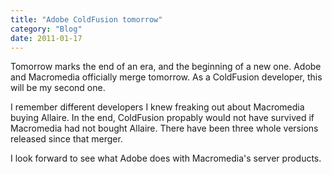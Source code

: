 ```yaml
---
title: "Adobe ColdFusion tomorrow"
category: "Blog"
date: 2011-01-17
---
```



Tomorrow marks the end of an era, and the beginning of a new one. Adobe and Macromedia officially merge tomorrow. As a ColdFusion developer, this will be my second one.

I remember different developers I knew freaking out about Macromedia buying Allaire. In the end, ColdFusion propably would not have survived if Macromedia had not bought Allaire. There have been three whole versions released since that merger.

I look forward to see what Adobe does with Macromedia's server products.